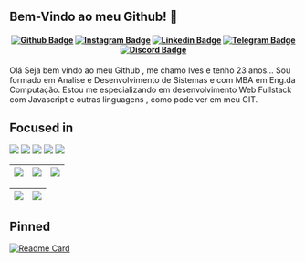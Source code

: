 
## Bem-Vindo ao meu Github! 👋

<h4 align="center">	
	
[![Github Badge](https://img.shields.io/badge/-Facebook-blue?style=for-the-badge&logo=Facebook&logoColor=white&link=https://github.com/ivessouza)](https://www.facebook.com/seixasqlc/)
[![Instagram Badge](https://img.shields.io/badge/Instagram-E4405F?style=for-the-badge&logo=instagram&logoColor=white)](https://www.instagram.com/ivaocamiloto/)
[![Linkedin Badge](https://img.shields.io/badge/-Linkedin-blue?style=for-the-badge&logo=Linkedin&logoColor=white&link=https://github.com/ivessouza)](https://www.linkedin.com/in/ives-camiloto-de-souza-ba5922177/)
[![Telegram Badge](https://img.shields.io/badge/Telegram-2CA5E0?style=for-the-badge&logo=telegram&logoColor=white)](https://t.me/arthurguiadev)
[![Discord Badge](https://img.shields.io/badge/Discord-5865F2?style=for-the-badge&logo=discord&logoColor=white)](https://discord.gg/NbMQUPjHz7)
	
</h4>
<p> Olá Seja bem vindo ao meu Github , me chamo Ives e tenho 23 anos...
Sou formado em Analise e Desenvolvimento de Sistemas e com MBA em Eng.da Computação.
Estou me especializando em desenvolvimento Web Fullstack com Javascript e outras linguagens , como pode ver em meu GIT.</br>
</p>
<div>   
	<b> <h2> Focused in </h2> </b>
	<img src="https://img.shields.io/badge/html5-%23E34F26.svg?style=for-the-badge&logo=html5&logoColor=white)"> <!-- HTML5 -->
	<img src="https://img.shields.io/badge/css3-%231572B6.svg?style=for-the-badge&logo=css3&logoColor=white"> <!-- CSS3 -->
	<img src="https://img.shields.io/badge/javascript-%23323330.svg?style=for-the-badge&logo=javascript&logoColor=%23F7DF1E"> <!-- Javascript -->
	<img src="https://img.shields.io/badge/react-%2320232a.svg?style=for-the-badge&logo=react&logoColor=%2361DAFB"> <!-- React -->
	<img src="https://img.shields.io/badge/typescript-%23007ACC.svg?style=for-the-badge&logo=typescript&logoColor=white"> <!-- TypeScript -->
</div>


| ![](http://github-profile-summary-cards.vercel.app/api/cards/stats?username=ivessouza&theme=nord_dark) | ![](http://github-profile-summary-cards.vercel.app/api/cards/repos-per-language?username=ivessouza&hide=Html&theme=nord_dark) | ![](http://github-profile-summary-cards.vercel.app/api/cards/most-commit-language?username=ivessouza&theme=nord_dark) |
| :-: | :-: | :-: |

| ![](http://github-profile-summary-cards.vercel.app/api/cards/profile-details?username=ivessouza&theme=nord_dark) | ![](https://github-readme-streak-stats.herokuapp.com/?user=ivessouza&hide_border=true&date_format=M%20j%5B%2C%20Y%5D&background=2D3742&stroke=2D3742&ring=6bbbca&fire=6bbbca&currStreakNum=fff&sideNums=6bbbca&currStreakLabel=6bbbca&sideLabels=fff&dates=fff) |
| :-: | :-: |




<h2> Pinned </h2>

[![Readme Card](https://github-readme-stats.vercel.app/api/pin/?username=IvesSouza&repo=DeveloperWebDynamic)](https://github.com/IvesSouza/DeveloperWebDynamic)

<!-- <p> Este perfil está em : <img heigth="180em" src="https://img.shields.io/badge/Maintained%3F-yes-green.svg"/> </p> -->
<!-- <p> Este perfil está em : <img heigth="180em" src="https://img.shields.io/badge/Maintained%3F-no-red.svg"/></p>  -->




